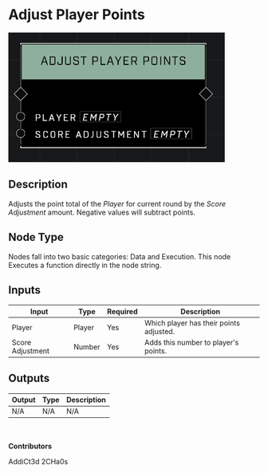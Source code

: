 # Adjust Player Points
![](../../../.gitbook/assets/adjust-player-points.png)
## Description
Adjusts the point total of the *Player* for current round by the *Score Adjustment* amount. Negative values will subtract points.

## Node Type
Nodes fall into two basic categories: Data and Execution. This node Executes a function directly in the node string.

## Inputs
| Input | Type | Required | Description |
|------------------|------------------|----------|--------------------------------------------------------------|
| Player | Player | Yes | Which player has their points adjusted. |
| Score Adjustment | Number | Yes | Adds this number to player's points. |

## Outputs
| Output | Type | Description |
|------------------|------------------|--------------------------------------------------------------|
| N/A | N/A | N/A |

\
\
**Contributors**

AddiCt3d 2CHa0s